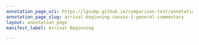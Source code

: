 ```yaml
---
annotation_page_uri: https://lgsump.github.io/comparison-test/annotations/arrival-beginning-canvas-1-general-commentary.json
annotation_page_slug: arrival-beginning-canvas-1-general-commentary
layout: annotation_page
manifest_label: Arrival Beginning

---
```


